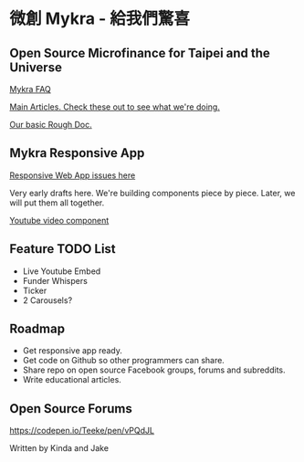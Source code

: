 # 微創 Mykra - 給我們驚喜
## Open Source Microfinance for Taipei and the Universe

[Mykra FAQ](https://medium.com/@shiningsea3000/mykra-faq-12cd60d5c3cf)

[Main Articles. Check these out to see what we're doing.](https://medium.com/@shiningsea3000/5-articles-on-new-businesses-for-the-future-cdad8491a1ba)

[Our basic Rough Doc.](https://docs.google.com/document/d/11MGNHL9yPNA6Pr_UQjXdwozWxWboLVg4D5R-nQznQkU/edit)

## Mykra Responsive App

[Responsive Web App issues here](https://github.com/Microflow/Mykra/issues?q=is%3Aopen+is%3Aissue+label%3A%22Responsive+Web+App.%22)

Very early drafts here. We're building components piece by piece. Later, we will put them all together.

[Youtube video component](https://codepen.io/Teeke/pen/vPQdJL)

## Feature TODO List

- Live Youtube Embed
- Funder Whispers
- Ticker
- 2 Carousels?

## Roadmap
- Get responsive app ready. 
- Get code on Github so other programmers can share. 
- Share repo on open source Facebook groups, forums and subreddits. 
- Write educational articles. 


## Open Source Forums

https://codepen.io/Teeke/pen/vPQdJL





Written by Kinda and Jake
